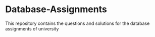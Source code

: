 # Database-Assignments
This repository contains the questions and solutions for the database assignments of university 
